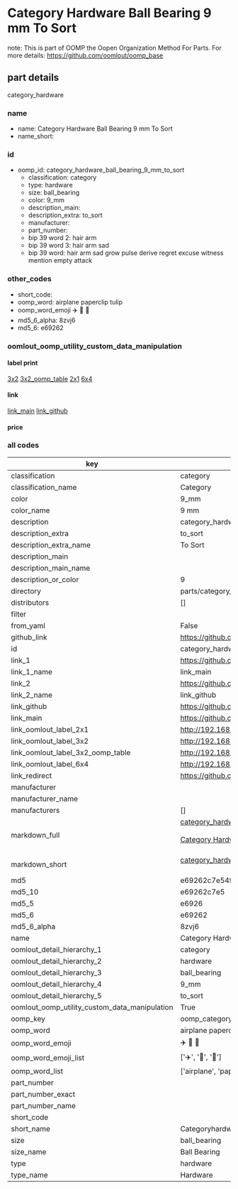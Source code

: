 # Category Hardware Ball Bearing 9 mm To Sort  

note: This is part of OOMP the Oopen Organization Method For Parts. For more details: https://github.com/oomlout/oomp_base

##  part details
  



category_hardware



### name
* name: Category Hardware Ball Bearing 9 mm To Sort
* name_short: 
### id
* oomp_id: category_hardware_ball_bearing_9_mm_to_sort
  * classification: category
  * type: hardware
  * size: ball_bearing
  * color: 9_mm
  * description_main: 
  * description_extra: to_sort
  * manufacturer: 
  * part_number: 
  * bip 39 word 2: hair arm
  * bip 39 word 3: hair arm sad
  * bip 39 word: hair arm sad grow pulse derive regret excuse witness mention empty attack

### other_codes
* short_code: 
* oomp_word: airplane paperclip tulip
* oomp_word_emoji :airplane: :paperclip: :tulip:
* md5_6_alpha: 8zvj6
* md5_6: e69262






### oomlout_oomp_utility_custom_data_manipulation
#### label print
[3x2](http://192.168.1.245:1112/?label=oomp%208zvj6)
[3x2_oomp_table](http://192.168.1.108:1112/?label=oomp%208zvj6)
[2x1](http://192.168.1.242:1112/?label=oomp%208zvj6)
[6x4](http://192.168.1.55:1112/?label=oomp%208zvj6)    

#### link

[link_main](https://github.com/oomlout/oomlout_oomp_version_1_messy/tree/main/parts/category_hardware_ball_bearing_9_mm_to_sort) [link_github](https://github.com/oomlout/oomlout_oomp_version_1_messy/tree/main/parts/category_hardware_ball_bearing_9_mm_to_sort)                             

#### price







### all codes 
| key | value |  
| --- | --- |  
| classification | category |  
| classification_name | Category |  
| color | 9_mm |  
| color_name | 9 mm |  
| description | category_hardware |  
| description_extra | to_sort |  
| description_extra_name | To Sort |  
| description_main |  |  
| description_main_name |  |  
| description_or_color | 9  |  
| directory | parts/category_hardware_ball_bearing_9_mm_to_sort |  
| distributors | [] |  
| filter |  |  
| from_yaml | False |  
| github_link | https://github.com/oomlout/oomlout_oomp_part_src/tree/main/parts/category_hardware_ball_bearing_9_mm_to_sort |  
| id | category_hardware_ball_bearing_9_mm_to_sort |  
| link_1 | https://github.com/oomlout/oomlout_oomp_version_1_messy/tree/main/parts/category_hardware_ball_bearing_9_mm_to_sort |  
| link_1_name | link_main |  
| link_2 | https://github.com/oomlout/oomlout_oomp_version_1_messy/tree/main/parts/category_hardware_ball_bearing_9_mm_to_sort |  
| link_2_name | link_github |  
| link_github | https://github.com/oomlout/oomlout_oomp_version_1_messy/tree/main/parts/category_hardware_ball_bearing_9_mm_to_sort |  
| link_main | https://github.com/oomlout/oomlout_oomp_version_1_messy/tree/main/parts/category_hardware_ball_bearing_9_mm_to_sort |  
| link_oomlout_label_2x1 | http://192.168.1.242:1112/?label=oomp%208zvj6 |  
| link_oomlout_label_3x2 | http://192.168.1.245:1112/?label=oomp%208zvj6 |  
| link_oomlout_label_3x2_oomp_table | http://192.168.1.108:1112/?label=oomp%208zvj6 |  
| link_oomlout_label_6x4 | http://192.168.1.55:1112/?label=oomp%208zvj6 |  
| link_redirect | https://github.com/oomlout/oomlout_oomp_version_1_messy/tree/main/parts/category_hardware_ball_bearing_9_mm_to_sort |  
| manufacturer |  |  
| manufacturer_name |  |  
| manufacturers | [] |  
| markdown_full | [category_hardware_ball_bearing_9_mm_to_sort](none)<br>[](none)<br>[Category Hardware Ball Bearing 9 Mm To Sort](none)<br><br> |  
| markdown_short | [category_hardware_ball_bearing_9_mm_to_sort](none)<br><br> |  
| md5 | e69262c7e54f1694edd6c6717b42eb42 |  
| md5_10 | e69262c7e5 |  
| md5_5 | e6926 |  
| md5_6 | e69262 |  
| md5_6_alpha | 8zvj6 |  
| name | Category Hardware Ball Bearing 9 mm To Sort |  
| oomlout_detail_hierarchy_1 | category |  
| oomlout_detail_hierarchy_2 | hardware |  
| oomlout_detail_hierarchy_3 | ball_bearing |  
| oomlout_detail_hierarchy_4 | 9_mm |  
| oomlout_detail_hierarchy_5 | to_sort |  
| oomlout_oomp_utility_custom_data_manipulation | True |  
| oomp_key | oomp_category_hardware_ball_bearing_9_mm_to_sort |  
| oomp_word | airplane paperclip tulip |  
| oomp_word_emoji | :airplane: :paperclip: :tulip: |  
| oomp_word_emoji_list | [':airplane:', ':paperclip:', ':tulip:'] |  
| oomp_word_list | ['airplane', 'paperclip', 'tulip'] |  
| part_number |  |  
| part_number_exact |  |  
| part_number_name |  |  
| short_code |  |  
| short_name | Categoryhardware |  
| size | ball_bearing |  
| size_name | Ball Bearing |  
| type | hardware |  
| type_name | Hardware |  
